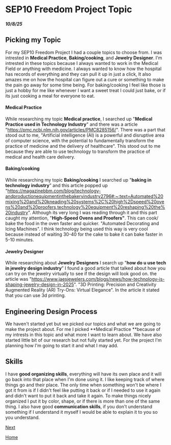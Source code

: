 # SEP10 Freedom Project Topic
##### 10/8/25

## Picking my Topic

For my SEP10 Freedom Project I had a couple topics to choose from. I was intrested in **Medical Practice**, **Baking/cooking**, and **Jewelry Designer**. I'm intrested in these topics because I always wanted to work in the Medical Field or anything with medicine. I always wanted to know how the hospital has records of everything and they can pull it up in just a click, It also amazes me on how the hospital can figure out a cure or something to make the pain go away for some time being. For baking/cooking I feel like those is just a hobby for me like whenever I want a sweet treat I could just bake, or if its just cooking a meal for everyone to eat.


#### Medical Practice
While researching my topic **Medical practice**, I searched up "**Medical Practice used in Technology Industry**" and there was a article "https://pmc.ncbi.nlm.nih.gov/articles/PMC8285156/". There was a part that stood out to me, "Artificial intelligence (AI) is a powerful and disruptive area of computer science, with the potential to fundamentally transform the practice of medicine and the delivery of healthcare". This stood out to me because they are able to use technology to transform the practice of medical and health care delivery.

#### Baking/cooking
While researching my topic **Baking/cooking** I searched up "**baking in technology industry**” and this article popped up 
"https://magazinebbm.com/blog/technology-andproductionequipmentinthebakeryindustry2796#:~:text=Automated%20mixing%20and%20kneading%20systems%2C%20high%2Dspeed%20ovens%20and%20proofers,technology%20equipment%20reshaping%20the%20industry". Although its very long I was reading through it and this part caught my attention, "**High-Speed Ovens and Proofers"**. This can cook/ bake the food in the oven faster and quicker. "Automated Decorating and Icing Machines". I think technology being used this way is very cool because instead of waiting 30-40 for the cake to bake it can bake faster in 5-10 minutes.

#### Jewelry Designer
While researching about **Jewelry Designers** I search up "**how do u use tech in jewelry design industry**” I found a good article that talked about how you can try on the jewelry virtually to see if the design will look good on. the article was "https://www.jaesjewelers.com/blogs/news/how-technology-is-shaping-jewelry-design-in-2025". "3D Printing: Precision and Creativity Augmented Reality (AR) Try-Ons: Virtual Elegance". In the article it stated that you can use 3d printing.

## Engineering Design Process
We haven't started yet but we picked our topics and what we are going to make the project about. For me I picked **Medical Practice **because of my intrests in this topic and what more I want to learn about. We have also started little bit of our research but not fully started yet. For the project I'm planning how I'm going to start it and what I may add.
## Skills
I have **good organizing skills**, everything will have its own place and it will go back into that place when I'm done using it. I like keeping track of where things go and their place. The only time when something won't be where I got it from is if I didn't feel like putting it back or if I needed to use it again and didn't want to put it back and take it again. To make things nicely organized I put it by color, shape, or if there is more than one of the same thing. I also have good **communication skills**, if you don't understand something if I understand it myself I would be able to explain it to you so you understand.

[Next](entry02.md)

[Home](../README.md)
